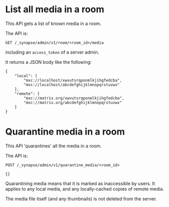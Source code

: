 # List all media in a room

This API gets a list of known media in a room.

The API is:
```
GET /_synapse/admin/v1/room/<room_id>/media
```
including an `access_token` of a server admin.

It returns a JSON body like the following:
```
{
    "local": [
        "mxc://localhost/xwvutsrqponmlkjihgfedcba",
        "mxc://localhost/abcdefghijklmnopqrstuvwx"
    ],
    "remote": [
        "mxc://matrix.org/xwvutsrqponmlkjihgfedcba",
        "mxc://matrix.org/abcdefghijklmnopqrstuvwx"
    ]
}
```

# Quarantine media in a room

This API 'quarantines' all the media in a room.

The API is:

```
POST /_synapse/admin/v1/quarantine_media/<room_id>

{}
```

Quarantining media means that it is marked as inaccessible by users. It applies
to any local media, and any locally-cached copies of remote media.

The media file itself (and any thumbnails) is not deleted from the server.
